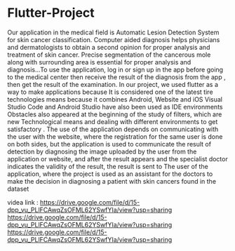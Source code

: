 # Flutter-Project

Our application in the medical field is Automatic Lesion Detection System for skin cancer classification. Computer aided diagnosis helps physicians and dermatologists to obtain a second opinion for proper analysis and treatment of skin cancer. Precise segmentation of the cancerous mole along with surrounding area is essential for proper analysis and diagnosis...To use the application, log in or sign up in the app before going to the medical center then receive the result of the diagnosis from the app , then get the result of the examination.
In our project, we used flutter as a way to make applications because
It is considered one of the latest tire technologies means because it combines Android,
Website and iOS
Visual Studio Code and Android Studio have also been used as IDE environments
Obstacles also appeared at the beginning of the study of filters, which are new Technological means and dealing with different environments to get satisfactory .
The use of the application depends on communicating with the user with the website, where the registration for the same user is done on both sides, but the application is used to communicate the result of detection by diagnosing the image uploaded by the user from the application or website, and after the result appears and the specialist doctor indicates the validity of the result, the result is sent to The user of the application, where the project is used as an assistant for the doctors to make the decision in diagnosing a patient with skin cancers found in the dataset

videa link :
https://drive.google.com/file/d/15-dpp_vu_PLlFCAwqZsOFML62YSwfYIa/view?usp=sharing
https://drive.google.com/file/d/15-dpp_vu_PLlFCAwqZsOFML62YSwfYIa/view?usp=sharing
https://drive.google.com/file/d/15-dpp_vu_PLlFCAwqZsOFML62YSwfYIa/view?usp=sharing

